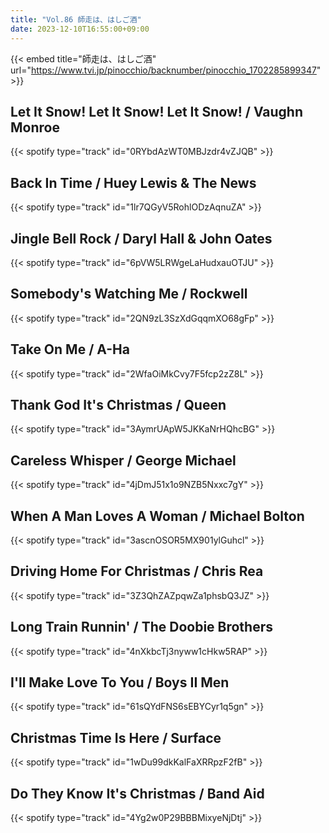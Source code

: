 ```yaml
---
title: "Vol.86 師走は、はしご酒"
date: 2023-12-10T16:55:00+09:00
---
```


{{< embed title="師走は、はしご酒" url="https://www.tvi.jp/pinocchio/backnumber/pinocchio_1702285899347" >}}

## Let It Snow! Let It Snow! Let It Snow! / Vaughn Monroe
{{< spotify type="track" id="0RYbdAzWT0MBJzdr4vZJQB" >}}

## Back In Time / Huey Lewis & The News
{{< spotify type="track" id="1lr7QGyV5RohlODzAqnuZA" >}}

## Jingle Bell Rock / Daryl Hall & John Oates
{{< spotify type="track" id="6pVW5LRWgeLaHudxauOTJU" >}}

## Somebody's Watching Me / Rockwell
{{< spotify type="track" id="2QN9zL3SzXdGqqmXO68gFp" >}}

## Take On Me / A-Ha
{{< spotify type="track" id="2WfaOiMkCvy7F5fcp2zZ8L" >}}

## Thank God It's Christmas / Queen
{{< spotify type="track" id="3AymrUApW5JKKaNrHQhcBG" >}}

## Careless Whisper / George Michael
{{< spotify type="track" id="4jDmJ51x1o9NZB5Nxxc7gY" >}}

## When A Man Loves A Woman / Michael Bolton
{{< spotify type="track" id="3ascnOSOR5MX901ylGuhcl" >}}

## Driving Home For Christmas / Chris Rea
{{< spotify type="track" id="3Z3QhZAZpqwZa1phsbQ3JZ" >}}

## Long Train Runnin' / The Doobie Brothers
{{< spotify type="track" id="4nXkbcTj3nyww1cHkw5RAP" >}}

## I'll Make Love To You / Boys II Men
{{< spotify type="track" id="61sQYdFNS6sEBYCyr1q5gn" >}}

## Christmas Time Is Here / Surface
{{< spotify type="track" id="1wDu99dkKalFaXRRpzF2fB" >}}

## Do They Know It's Christmas / Band Aid
{{< spotify type="track" id="4Yg2w0P29BBBMixyeNjDtj" >}}
